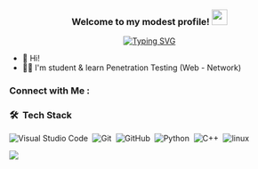 
<!-- <img width="250" align="right" src="https://c.tenor.com/_DOBjnGspYAAAAAM/code-coding.gif"> -->

<h3 align="center">
  Welcome to my modest profile!
  <img src="https://media.giphy.com/media/hvRJCLFzcasrR4ia7z/giphy.gif" width="28">
</h3>

<!-- Typing SVG by DenverCoder1 - https://github.com/DenverCoder1/readme-typing-svg -->
<p align="center">
  <a href="https://git.io/typing-svg"><img src="https://readme-typing-svg.herokuapp.com?font=Fira+Code&duration=4000&pause=1000&color=ED6F58&width=435&lines=Penetration-tester;Learning+journey+never+ends" alt="Typing SVG" /></a>

- 👋 Hi! 
- 🧑‍💻 I'm student & learn Penetration Testing (Web - Network)
<!-- - 💬 Ask me about my experience with Python, C++  -->



### Connect with Me :

<!-- <a href="https://www.linkedin.com/in/hanem-naga/" target="_blank"><img src="https://img.shields.io/badge/-Hanem%20Naga-0077B5?style=for-the-badge&logo=Linkedin&logoColor=white"/></a> -->

### 🛠 &nbsp;Tech Stack
 ![Visual Studio Code](https://img.shields.io/badge/-Visual%20Studio%20Code-05122A?style=flat&logo=visual-studio-code&logoColor=007ACC)&nbsp;
 ![Git](https://img.shields.io/badge/-Git-05122A?style=flat&logo=git)&nbsp;
 ![GitHub](https://img.shields.io/badge/-GitHub-05122A?style=flat&logo=github)&nbsp;
 ![Python](https://img.shields.io/badge/-Python-05122A?style=flat&logo=Python)&nbsp;
 ![C++](https://img.shields.io/badge/-C++-05122A?style=flat&logo=C++)&nbsp;
 ![linux](https://img.shields.io/badge/-linux-05122A?style=flat&logo=linux)&nbsp;
<!-- ![JavaScript](https://img.shields.io/badge/-JavaScript-05122A?style=flat&logo=javascript)&nbsp;
![HTML](https://img.shields.io/badge/-HTML-05122A?style=flat&logo=HTML5)&nbsp;
![CSS](https://img.shields.io/badge/-CSS-05122A?style=flat&logo=CSS3&logoColor=1572B6)&nbsp;
![Git](https://img.shields.io/badge/-Git-05122A?style=flat&logo=git)&nbsp;
![GitHub](https://img.shields.io/badge/-GitHub-05122A?style=flat&logo=github)&nbsp;
![Visual Studio Code](https://img.shields.io/badge/-Visual%20Studio%20Code-05122A?style=flat&logo=visual-studio-code&logoColor=007ACC)&nbsp;
![Sass](https://img.shields.io/badge/-Sass-05122A?style=flat&logo=sass)&nbsp; -->




<!--<img align="left" src="https://github-readme-stats.vercel.app/api/top-langs?username=hanemNaga&show_icons=true&locale=en&layout=compact&theme=radical" alt="most used languages" />
<br>
-->
<a href="https://komarev.com/ghpvc/?username=Abdallahhendy&style=for-the-badge">
    <img src="https://komarev.com/ghpvc/?username=Abdallahhendy&style=for-the-badge">
</a>

<!--
**Abdallahhendy/Abdallahhendy** is a ✨ _special_ ✨ repository because its `README.md` (this file) appears on your GitHub profile.

Here are some ideas to get you started:

- 🫡 Hi!
- 🧑‍💻 I'm student & learn Penetration Testing (Web - Network)
- 🌱 I’m currently learning ...
- 👯 I’m looking to collaborate on ...
- 🤔 I’m looking for help with ...
- 💬 Ask me about ...
- 📫 How to reach me: ...
- 😄 Pronouns: ...
- ⚡ Fun fact: ...
-->
